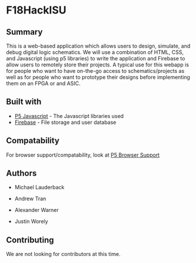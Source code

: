 # F18HackISU

## Summary
This is a web-based application which allows users to design, simulate, and debug digital logic schematics. We will use a combination of HTML, CSS, and Javascript (using p5 libraries) to write the application and Firebase to allow users to remotely store their projects. A typical use for this webapp is for people who want to have on-the-go access to schematics/projects as well as for people who want to prototype their designs before implementing them on an FPGA or and ASIC.

## Built with

* [P5 Javascript](https://p5js.org/) - The Javascript libraries used
* [Firebase](https://firebase.google.com/) - File storage and user database

## Compatability
For browser support/compatability, look at [P5 Browser Support](https://github.com/processing/p5.js/blob/master/developer_docs/supported_browsers.md)

## Authors

* Michael Lauderback

* Andrew Tran

* Alexander Warner

* Justin Worely

## Contributing

We are not looking for contributors at this time.
